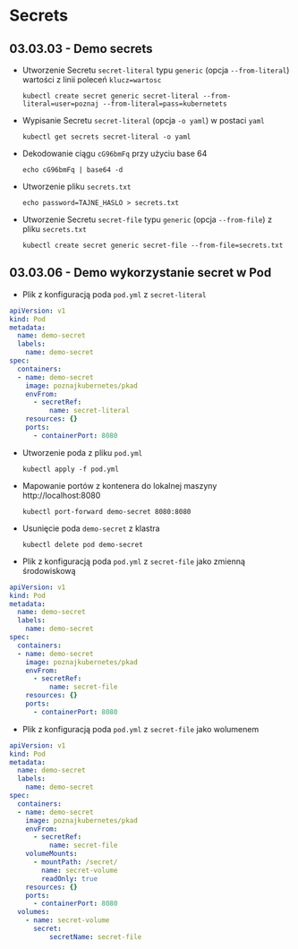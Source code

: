 # Secrets
## 03.03.03 - Demo secrets

- Utworzenie Secretu `secret-literal` typu `generic` (opcja `--from-literal`) wartości z linii poleceń `klucz=wartosc`

    `kubectl create secret generic secret-literal --from-literal=user=poznaj --from-literal=pass=kubernetets`
    
- Wypisanie Secretu `secret-literal` (opcja `-o yaml`) w postaci `yaml`

    `kubectl get secrets secret-literal -o yaml`
    
- Dekodowanie ciągu `cG96bmFq` przy użyciu base 64

    `echo cG96bmFq | base64 -d`
    
- Utworzenie pliku `secrets.txt`  

    `echo password=TAJNE_HASLO > secrets.txt`
    
- Utworzenie Secretu `secret-file` typu `generic` (opcja `--from-file`) z pliku `secrets.txt`

    `kubectl create secret generic secret-file --from-file=secrets.txt` 
    
## 03.03.06 - Demo wykorzystanie secret w Pod

- Plik z konfiguracją poda `pod.yml` z `secret-literal`
```yaml
apiVersion: v1
kind: Pod
metadata:
  name: demo-secret
  labels:
    name: demo-secret
spec:
  containers:
  - name: demo-secret
    image: poznajkubernetes/pkad
    envFrom:
      - secretRef:
          name: secret-literal
    resources: {}
    ports:
      - containerPort: 8080
```

- Utworzenie poda z pliku `pod.yml`

    `kubectl apply -f pod.yml`

- Mapowanie portów z kontenera do lokalnej maszyny http://localhost:8080

    `kubectl port-forward demo-secret 8080:8080`
    
- Usunięcie poda `demo-secret` z klastra

    `kubectl delete pod demo-secret`

- Plik z konfiguracją poda `pod.yml` z `secret-file` jako zmienną środowiskową
```yaml
apiVersion: v1
kind: Pod
metadata:
  name: demo-secret
  labels:
    name: demo-secret
spec:
  containers:
  - name: demo-secret
    image: poznajkubernetes/pkad
    envFrom:
      - secretRef:
          name: secret-file
    resources: {}
    ports:
      - containerPort: 8080
```

- Plik z konfiguracją poda `pod.yml` z `secret-file` jako wolumenem
```yaml
apiVersion: v1
kind: Pod
metadata:
  name: demo-secret
  labels:
    name: demo-secret
spec:
  containers:
  - name: demo-secret
    image: poznajkubernetes/pkad
    envFrom:
      - secretRef:
          name: secret-file
    volumeMounts:
      - mountPath: /secret/
        name: secret-volume
        readOnly: true
    resources: {}
    ports:
      - containerPort: 8080
  volumes:
    - name: secret-volume
      secret:
          secretName: secret-file
```